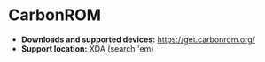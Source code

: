 # CarbonROM

+ **Downloads and supported devices:** https://get.carbonrom.org/
+ **Support location:** XDA (search 'em)
